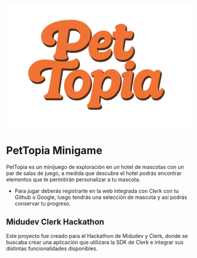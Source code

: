 ![PetTopia-logo](src/media/assets/rounded-logo.png)

# PetTopia Minigame
PetTopia es un minijuego de exploración en un hotel de mascotas con un par de salas de juego, a medida que descubre el hotel podrás encontrar elementos que te permitirán personalizar a tu mascota.

- Para jugar deberás registrarte en la web integrada con Clerk con tu Github o Google, luego tendrás una selección de mascota y así podrás conservar tu progreso.

## Midudev Clerk Hackathon
Este proyecto fue creado para el Hackathon de Midudev y Clerk, donde se buscaba crear una aplicación que utilizara la SDK de Clerk e integrar sus distintas funcionalidades disponibles.